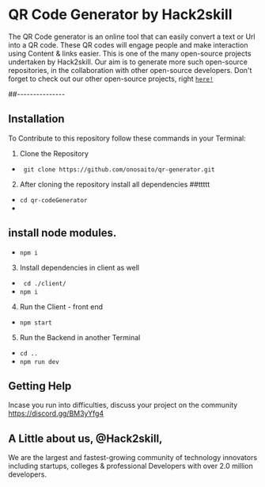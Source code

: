 # QR Code Generator by Hack2skill
The QR Code generator is an online tool that can easily convert a text or Url into a QR code.
These QR codes will engage people and make interaction using Content & links easier. This is one of the many open-source projects undertaken by Hack2skill. Our aim is to generate more such open-source repositories, in the collaboration with other open-source developers. Don't forget to check out our other open-source projects, right [`here!`](https://github.com/hack2skill)

##---------------
## Installation
To Contribute to this repository follow these commands in your Terminal:

1. Clone the Repository
- ` git clone https://github.com/onosaito/qr-generator.git`

2. After cloning the repository install all dependencies
##ttttt
- `cd qr-codeGenerator`
- 
## install node modules.

- `npm i`

3. Install dependencies in client as well 
- ` cd ./client/`
- `npm i`

4. Run the Client - front end
 - `npm start`

5. Run the Backend in another Terminal
- `cd ..`
- `npm run dev`

## Getting Help

Incase you run into difficulties, discuss your project on the community https://discord.gg/BM3yYfg4

## A Little about us, @Hack2skill, 
We are the largest and fastest-growing community of technology innovators including startups, colleges & professional Developers with over 2.0 million developers.
